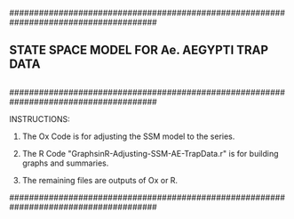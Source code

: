 
######################################################################################
##
##                 STATE SPACE MODEL FOR Ae. AEGYPTI TRAP DATA
##
######################################################################################

INSTRUCTIONS:

1) The Ox Code is for adjusting the SSM model to the series.

2) The R Code "GraphsinR-Adjusting-SSM-AE-TrapData.r" is for building graphs and summaries.

3) The remaining files are outputs of Ox or R.

######################################################################################



